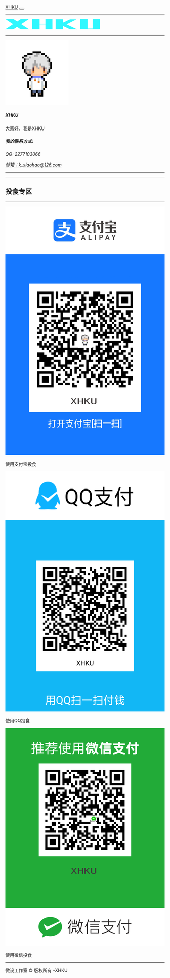 <html>
    <link href="css/bootstrap-4.0.0.css" rel="stylesheet">
  <body>
	  <nav class="navbar navbar-expand-lg navbar-dark bg-dark">
      <a class="navbar-brand" href="Web-1.html">XHKU</a>
      <button class="navbar-toggler" type="button" data-toggle="collapse" data-target="#navbarSupportedContent" aria-controls="navbarSupportedContent" aria-expanded="false" aria-label="Toggle navigation">
      <span class="navbar-toggler-icon"></span>
      </button>
      <div class="collapse navbar-collapse" id="navbarSupportedContent">
        <ul class="navbar-nav mr-auto">
      </div>
    </nav>
    <div class="container">
      <hr>
      <div class="row">
	  <a href="https://www.xhku.xyz/Web-1"><img img border="0" src="XHKU-logo.png" alt="" width="300" height="35">
	  </a>
      </div>
      <hr>
      <div class="row">
        <div class="col-md-6 col-sm-12">
          <div class="media">
            <img src="XHKU-4.png" alt="Generic placeholder image" width="200" height="205" class="mr-3">
            <div class="media-body">
              <h5 class="mt-0">XHKU</h5>
		大家好，我是XHKU
            </div>
          </div>
        </div>
        <div class="col-md-6">
          <div class="row justify-content-md-around m-1">
            <address>
              <h5>我的联系方式: </h5>
		    <p>QQ: 2277103066</p>
              <a href="mailto:k_xiaohao@126.com">邮箱：k_xiaohao@126.com</a>
            </address>
          </div>
        </div>
      </div>
<hr>
<hr>
      <h2>投食专区</h2>
      <hr>
      <div class="container">
        <div class="row text-center">
			<div class="col-sm-2 col-12 p-0"><img class="img-thumbnail"  src="图片/支付码/支付宝.png" alt=""><p>使用支付宝投食</p></div>
			<div class="col-sm-2 col-12 p-0"><img class="img-thumbnail"  src="图片/支付码/QQ.png" alt=""><p>使用QQ投食</p></div>
			<div class="col-sm-2 col-12 p-0"><img class="img-thumbnail"  src="图片/支付码/微信.png" alt=""><p>使用微信投食</p></div>
      <div class="container"> </div>
      <hr>
      <footer class="text-center">
        <div class="container">
          <div class="row">
            <div class="col-12">
              <p class="text-align:center"><p>微设工作室 © 版权所有   -XHKU</p>
